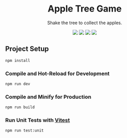<h1 align="center">Apple Tree Game</h1>
<p align="center"> Shake the tree to collect the apples. </p>


<div align="center">
<img src="https://img.shields.io/badge/vuejs-%2335495e.svg?style=for-the-badge&logo=vuedotjs&logoColor=%234FC08D"></img>
<img src="https://img.shields.io/badge/d3.js-F9A03C?style=for-the-badge&logo=d3.js&logoColor=white"></img> 
<img src="https://img.shields.io/badge/Heroku-430098?style=for-the-badge&logo=heroku&logoColor=white"></img>
<img src="https://img.shields.io/badge/Docker-2CA5E0?style=for-the-badge&logo=docker&logoColor=white"></img>
</div>







## Project Setup

```sh
npm install
```

### Compile and Hot-Reload for Development

```sh
npm run dev
```

### Compile and Minify for Production

```sh
npm run build
```

### Run Unit Tests with [Vitest](https://vitest.dev/)

```sh
npm run test:unit
```
